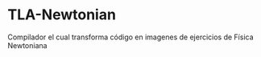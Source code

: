 # TLA-Newtonian
Compilador el cual transforma código en imagenes de ejercicios de Física Newtoniana
